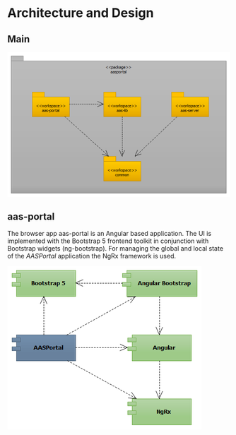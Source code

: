 # Architecture and Design
## Main
![Main](./images/main.png "Main")

## aas-portal
The browser app aas-portal is an Angular based application. The UI is implemented with the Bootstrap 5 frontend toolkit in conjunction with Bootstrap widgets (ng-bootstrap). For managing the global and local state of the *AASPortal* application the NgRx framework is used.

![aas-portal-implementation](./images/aas-portal-implementation.png "AASPortal implementation")
